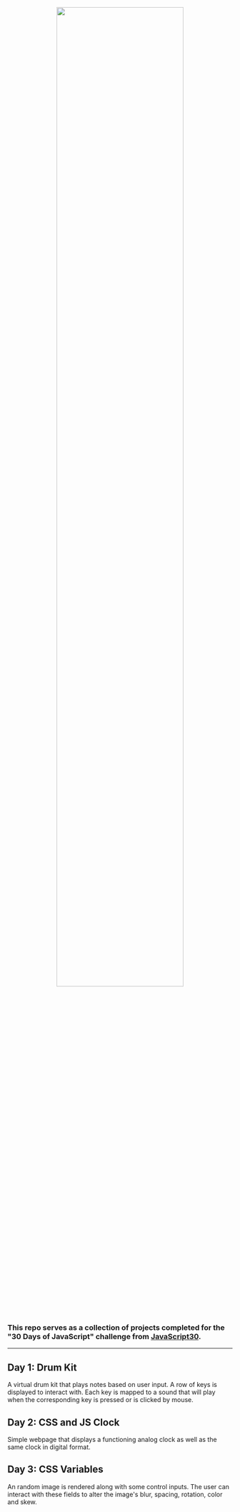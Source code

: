 <p align="center"><img src='https://i.imgur.com/EgOcGx3.png' align="center" width="75%" /></p>


### This repo serves as a collection of projects completed for the "30 Days of JavaScript" challenge from [JavaScript30](https://javascript30.com/).
---
## Day 1: Drum Kit
A virtual drum kit that plays notes based on user input. A row of keys is displayed to interact with. Each key is mapped to a sound that will play when the corresponding key is pressed or is clicked by mouse.

## Day 2: CSS and JS Clock
Simple webpage that displays a functioning analog clock as well as the same clock in digital format.

## Day 3: CSS Variables
An random image is rendered along with some control inputs. The user can interact with these fields to alter the image's blur, spacing, rotation, color and skew.
